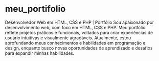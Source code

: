 # meu_portifolio
 Desenvolvedor Web em HTML, CSS e PHP | Portfólio Sou apaixonado por desenvolvimento web, com foco em HTML, CSS e PHP. Meu portfólio reflete projetos práticos e funcionais, voltados para criar experiências de usuário intuitivas e visualmente agradáveis. Atualmente, estou aprofundando meus conhecimentos e habilidades em programação e design, enquanto busco novas oportunidades de aprendizado e desafios para expandir minhas habilidades.
